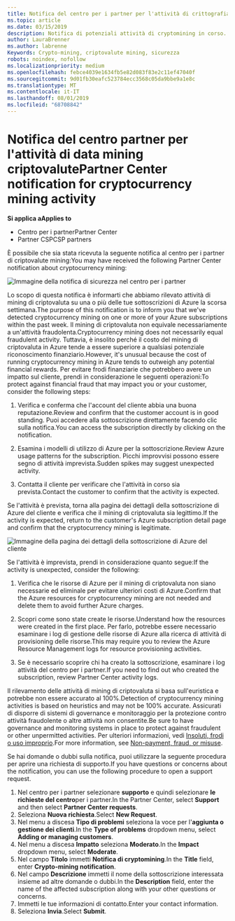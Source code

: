 ```yaml
---
title: Notifica del centro per i partner per l'attività di crittografia di data mining | Centro per i partner
ms.topic: article
ms.date: 03/15/2019
description: Notifica di potenziali attività di cryptomining in corso.
author: LauraBrenner
ms.author: labrenne
Keywords: Crypto-mining, criptovalute mining, sicurezza
robots: noindex, nofollow
ms.localizationpriority: medium
ms.openlocfilehash: febce4039e1634fb5e82d083f83e2c11ef47040f
ms.sourcegitcommit: 9d01fb30eafc523784ecc3568c05da9bbe9a1e8c
ms.translationtype: MT
ms.contentlocale: it-IT
ms.lasthandoff: 08/01/2019
ms.locfileid: "68708842"
---
```

# <a name="partner-center-notification-for-cryptocurrency-mining-activity"></a><span data-ttu-id="b801b-104">Notifica del centro partner per l'attività di data mining criptovalute</span><span class="sxs-lookup"><span data-stu-id="b801b-104">Partner Center notification for cryptocurrency mining activity</span></span>

<span data-ttu-id="b801b-105">**Si applica a**</span><span class="sxs-lookup"><span data-stu-id="b801b-105">**Applies to**</span></span>

-  <span data-ttu-id="b801b-106">Centro per i partner</span><span class="sxs-lookup"><span data-stu-id="b801b-106">Partner Center</span></span>
-  <span data-ttu-id="b801b-107">Partner CSP</span><span class="sxs-lookup"><span data-stu-id="b801b-107">CSP partners</span></span>

<span data-ttu-id="b801b-108">È possibile che sia stata ricevuta la seguente notifica al centro per i partner di criptovalute mining:</span><span class="sxs-lookup"><span data-stu-id="b801b-108">You may have received the following Partner Center notification about cryptocurrency mining:</span></span>
 
![Immagine della notifica di sicurezza nel centro per i partner](images/crypto1.png)

<span data-ttu-id="b801b-110">Lo scopo di questa notifica è informarti che abbiamo rilevato attività di mining di criptovaluta su una o più delle tue sottoscrizioni di Azure la scorsa settimana.</span><span class="sxs-lookup"><span data-stu-id="b801b-110">The purpose of this notification is to inform you that we've detected cryptocurrency mining on one or more of your Azure subscriptions within the past week.</span></span> <span data-ttu-id="b801b-111">Il mining di criptovaluta non equivale necessariamente a un'attività fraudolenta.</span><span class="sxs-lookup"><span data-stu-id="b801b-111">Cryptocurrency mining does not necessarily equal fraudulent activity.</span></span> <span data-ttu-id="b801b-112">Tuttavia, è insolito perché il costo del mining di criptovaluta in Azure tende a essere superiore a qualsiasi potenziale riconoscimento finanziario.</span><span class="sxs-lookup"><span data-stu-id="b801b-112">However, it's unusual because the cost of running cryptocurrency mining in Azure tends to outweigh any potential financial rewards.</span></span> <span data-ttu-id="b801b-113">Per evitare frodi finanziarie che potrebbero avere un impatto sul cliente, prendi in considerazione le seguenti operazioni:</span><span class="sxs-lookup"><span data-stu-id="b801b-113">To protect against financial fraud that may impact you or your customer, consider the following steps:</span></span>

1.  <span data-ttu-id="b801b-114">Verifica e conferma che l'account del cliente abbia una buona reputazione.</span><span class="sxs-lookup"><span data-stu-id="b801b-114">Review and confirm that the customer account is in good standing.</span></span> <span data-ttu-id="b801b-115">Puoi accedere alla sottoscrizione direttamente facendo clic sulla notifica.</span><span class="sxs-lookup"><span data-stu-id="b801b-115">You can access the subscription directly by clicking on the notification.</span></span>

2.  <span data-ttu-id="b801b-116">Esamina i modelli di utilizzo di Azure per la sottoscrizione.</span><span class="sxs-lookup"><span data-stu-id="b801b-116">Review Azure usage patterns for the subscription.</span></span> <span data-ttu-id="b801b-117">Picchi improvvisi possono essere segno di attività imprevista.</span><span class="sxs-lookup"><span data-stu-id="b801b-117">Sudden spikes may suggest unexpected activity.</span></span>

3.  <span data-ttu-id="b801b-118">Contatta il cliente per verificare che l'attività in corso sia prevista.</span><span class="sxs-lookup"><span data-stu-id="b801b-118">Contact the customer to confirm that the activity is expected.</span></span>

<span data-ttu-id="b801b-119">Se l'attività è prevista, torna alla pagina dei dettagli della sottoscrizione di Azure del cliente e verifica che il mining di criptovaluta sia legittimo.</span><span class="sxs-lookup"><span data-stu-id="b801b-119">If the activity is expected, return to the customer's Azure subscription detail page and confirm that the cryptocurrency mining is legitimate.</span></span> 


![Immagine della pagina dei dettagli della sottoscrizione di Azure del cliente](images/crypto2.png)

<span data-ttu-id="b801b-121">Se l'attività è imprevista, prendi in considerazione quanto segue:</span><span class="sxs-lookup"><span data-stu-id="b801b-121">If the activity is unexpected, consider the following:</span></span>

1.  <span data-ttu-id="b801b-122">Verifica che le risorse di Azure per il mining di criptovaluta non siano necessarie ed eliminale per evitare ulteriori costi di Azure.</span><span class="sxs-lookup"><span data-stu-id="b801b-122">Confirm that the Azure resources for cryptocurrency mining are not needed and delete them to avoid further Azure charges.</span></span>

2.  <span data-ttu-id="b801b-123">Scopri come sono state create le risorse.</span><span class="sxs-lookup"><span data-stu-id="b801b-123">Understand how the resources were created in the first place.</span></span> <span data-ttu-id="b801b-124">Per farlo, potrebbe essere necessario esaminare i log di gestione delle risorse di Azure alla ricerca di attività di provisioning delle risorse.</span><span class="sxs-lookup"><span data-stu-id="b801b-124">This may require you to review the Azure Resource Management logs for resource provisioning activities.</span></span>

3.  <span data-ttu-id="b801b-125">Se è necessario scoprire chi ha creato la sottoscrizione, esaminare i log attività del centro per i partner.</span><span class="sxs-lookup"><span data-stu-id="b801b-125">If you need to find out who created the subscription, review Partner Center activity logs.</span></span>

<span data-ttu-id="b801b-126">Il rilevamento delle attività di mining di criptovaluta si basa sull'euristica e potrebbe non essere accurato al 100%.</span><span class="sxs-lookup"><span data-stu-id="b801b-126">Detection of cryptocurrency mining activities is based on heuristics and may not be 100% accurate.</span></span> <span data-ttu-id="b801b-127">Assicurati di disporre di sistemi di governance e monitoraggio per la protezione contro attività fraudolente o altre attività non consentite.</span><span class="sxs-lookup"><span data-stu-id="b801b-127">Be sure to have governance and monitoring systems in place to protect against fraudulent or other unpermitted activities.</span></span> <span data-ttu-id="b801b-128">Per ulteriori informazioni, vedi [Insoluti, frodi o uso improprio](https://docs.microsoft.com/partner-center/non-payment--fraud--or-misuse).</span><span class="sxs-lookup"><span data-stu-id="b801b-128">For more information, see [Non-payment, fraud, or misuse](https://docs.microsoft.com/partner-center/non-payment--fraud--or-misuse).</span></span>

<span data-ttu-id="b801b-129">Se hai domande o dubbi sulla notifica, puoi utilizzare la seguente procedura per aprire una richiesta di supporto.</span><span class="sxs-lookup"><span data-stu-id="b801b-129">If you have questions or concerns about the notification, you can use the following procedure to open a support request.</span></span>

1.  <span data-ttu-id="b801b-130">Nel centro per i partner selezionare **supporto** e quindi selezionare **le richieste del centro**per i partner.</span><span class="sxs-lookup"><span data-stu-id="b801b-130">In the Partner Center, select **Support** and then select **Partner Center requests**.</span></span>
3.  <span data-ttu-id="b801b-131">Seleziona **Nuova richiesta**.</span><span class="sxs-lookup"><span data-stu-id="b801b-131">Select **New Request**.</span></span> 
4.  <span data-ttu-id="b801b-132">Nel menu a discesa **Tipo di problemi** seleziona la voce per l'**aggiunta o gestione dei clienti**.</span><span class="sxs-lookup"><span data-stu-id="b801b-132">In the **Type of problems** dropdown menu, select **Adding or managing customers**.</span></span>
5.  <span data-ttu-id="b801b-133">Nel menu a discesa **Impatto** seleziona **Moderato**.</span><span class="sxs-lookup"><span data-stu-id="b801b-133">In the **Impact** dropdown menu, select **Moderate**.</span></span>
6.  <span data-ttu-id="b801b-134">Nel campo **Titolo** immetti **Notifica di cryptomining**.</span><span class="sxs-lookup"><span data-stu-id="b801b-134">In the **Title** field, enter **Crypto-mining notification**.</span></span>
7.  <span data-ttu-id="b801b-135">Nel campo **Descrizione** immetti il nome della sottoscrizione interessata insieme ad altre domande o dubbi.</span><span class="sxs-lookup"><span data-stu-id="b801b-135">In the **Description** field, enter the name of the affected subscription along with your other questions or concerns.</span></span> 
8.  <span data-ttu-id="b801b-136">Immetti le tue informazioni di contatto.</span><span class="sxs-lookup"><span data-stu-id="b801b-136">Enter your contact information.</span></span>
9.  <span data-ttu-id="b801b-137">Seleziona **Invia**.</span><span class="sxs-lookup"><span data-stu-id="b801b-137">Select **Submit**.</span></span>



